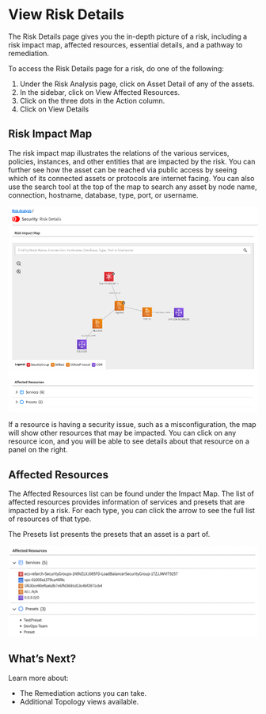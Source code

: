 # View Risk Details

The Risk Details page gives you the in-depth picture of a risk, including a risk impact map, affected resources, essential details, and a pathway to remediation.

To access the Risk Details page for a risk, do one of the following:
1. Under the Risk Analysis page, click on Asset Detail of any of the assets.
2. In the sidebar, click on View Affected Resources.
3. Click on the three dots in the Action column.
4. Click on View Details

## Risk Impact Map
The risk impact map illustrates the relations of the various services, policies, instances, and other entities that are impacted by the risk. You can further see how the asset can be reached via public access by seeing which of its connected assets or protocols are internet facing. You can also use the search tool at the top of the map to search any asset by node name, connection, hostname, database, type, port, or username.   

<img src="/spot-security/_media/risk-analysis-g.png" />

If a resource is having a security issue, such as a misconfiguration, the map will show other resources that may be impacted. You can click on any resource icon, and you will be able to see details about that resource on a panel on the right.

## Affected Resources
The Affected Resources list can be found under the Impact Map. The list of affected resources provides information of services and presets that are impacted by a risk. For each type, you can click the arrow to see the full list of resources of that type.

The Presets list presents the presets that an asset is a part of.

<img src="/spot-security/_media/view-risk-details-b.png" />

## What’s Next?
Learn more about:
* The Remediation actions you can take.
* Additional Topology views available.
